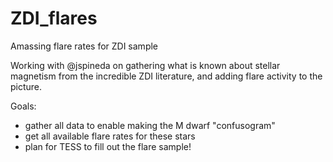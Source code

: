 # ZDI_flares
Amassing flare rates for ZDI sample

Working with @jspineda on gathering what is known about stellar magnetism from the incredible ZDI literature, and adding flare activity to the picture.

Goals:
- gather all data to enable making the M dwarf "confusogram"
- get all available flare rates for these stars
- plan for TESS to fill out the flare sample!
